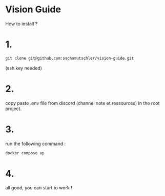 # Vision Guide

How to install ?

# 1. 

```bash
git clone git@github.com:sachamutschler/vision-guide.git
```
(ssh key needed)

# 2. 

copy paste .env file from discord (channel note et ressources) in the root project.

# 3.

run the following command : 

```bash
docker compose up
```

# 4. 

all good, you can start to work !
